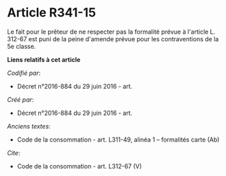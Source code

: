 # Article R341-15

Le fait pour le prêteur de ne respecter pas la formalité prévue à l'article L. 312-67 est puni de la peine d'amende prévue
pour les contraventions de la 5e classe.

**Liens relatifs à cet article**

_Codifié par_:

  - Décret n°2016-884 du 29 juin 2016 - art.

_Créé par_:

  - Décret n°2016-884 du 29 juin 2016 - art.

_Anciens textes_:

  - Code de la consommation - art. L311-49, alinéa 1 – formalités carte (Ab)

_Cite_:

  - Code de la consommation - art. L312-67 (V)
